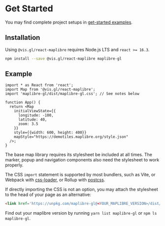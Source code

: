 # Get Started

You may find complete project setups in [get-started examples](https://github.com/visgl/react-map-gl/tree/7.0-release/examples/get-started).

## Installation

Using `@vis.gl/react-maplibre` requires Node.js LTS and `react >= 16.3`.

```bash
npm install --save @vis.gl/react-maplibre maplibre-gl
```

## Example

```tsx title="app.tsx"
import * as React from 'react';
import Map from '@vis.gl/react-maplibre';
import 'maplibre-gl/dist/maplibre-gl.css'; // See notes below

function App() {
  return <Map
    initialViewState={{
      longitude: -100,
      latitude: 40,
      zoom: 3.5
    }}
    style={{width: 600, height: 400}}
    mapStyle="https://demotiles.maplibre.org/style.json"
  />;
}
```

The base map library requires its stylesheet be included at all times. The marker, popup and navigation components also need the stylesheet to work properly.

The CSS `import` statement is supported by most bundlers, such as Vite, or Webpack with [css-loader](https://webpack.github.io/docs/stylesheets.html), or Rollup with [postcss](https://www.npmjs.com/package/rollup-plugin-postcss).

If directly importing the CSS is not an option, you may attach the stylesheet to the head of your page as an alternative:

```html title="index.html"
<link href='https://unpkg.com/maplibre-gl@<YOUR_MAPLIBRE_VERSION>/dist/maplibre-gl.css' rel='stylesheet' />
```

Find out your maplibre version by running `yarn list maplibre-gl` or `npm ls maplibre-gl`.

